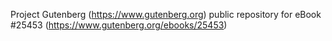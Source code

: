 Project Gutenberg (https://www.gutenberg.org) public repository for eBook #25453 (https://www.gutenberg.org/ebooks/25453)
